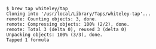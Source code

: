     $ brew tap whiteley/tap
    Cloning into '/usr/local/Library/Taps/whiteley-tap'...
    remote: Counting objects: 3, done.
    remote: Compressing objects: 100% (2/2), done.
    remote: Total 3 (delta 0), reused 3 (delta 0)
    Unpacking objects: 100% (3/3), done.
    Tapped 1 formula
